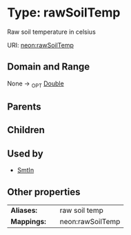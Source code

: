 
# Type: rawSoilTemp


Raw soil temperature in celsius

URI: [neon:rawSoilTemp](https://data.neonscience.org/rawSoilTemp)


## Domain and Range

None ->  <sub>OPT</sub> [Double](types/Double.md)

## Parents


## Children


## Used by

 * [SmtIn](SmtIn.md)

## Other properties

|  |  |  |
| --- | --- | --- |
| **Aliases:** | | raw soil temp |
| **Mappings:** | | neon:rawSoilTemp |

